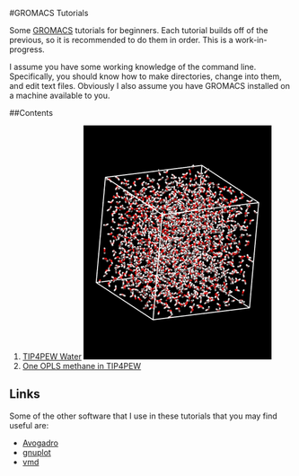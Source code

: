 #GROMACS Tutorials

Some [GROMACS](http://www.gromacs.org) tutorials for beginners. Each tutorial
builds off of the previous, so it is recommended to do them in order. This is a
work-in-progress.

I assume you have some working knowledge of the command line. Specifically, you
should know how to make directories, change into them, and edit text files.
Obviously I also assume you have GROMACS installed on a machine available to you.

##Contents

1. [TIP4PEW Water](1_tip4pew_water)
![Tutorial 1](img/tutorial1.png)
2. [One OPLS methane in TIP4PEW](2_methane_in_water)

## Links
Some of the other software that I use in these tutorials that you may find
useful are:

* [Avogadro](http://avogadro.cc/wiki/Main_Page)
* [gnuplot](http://www.gnuplot.info/)
* [vmd](http://www.ks.uiuc.edu/Research/vmd/)
